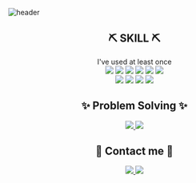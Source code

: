 

![header](https://capsule-render.vercel.app/api?type=waving&color=B897FF&height=300&section=header&text=Hyunwoo0081&animation=fadeIn&fontSize=90)

<h2 align="center"> ⛏ SKILL ⛏ </h2>
<div align="center">
	I've used at least once <br>
	<img src="https://img.shields.io/badge/C/C++-00599C?style=flat-square&logo=C%2B%2B&logoColor=white"/>
	<img src="https://img.shields.io/badge/Python-3776AB?style=flat-square&logo=Python&logoColor=white"/>
	<img src="https://img.shields.io/badge/Java-007396?style=flat-square&logo=Java&logoColor=white"/>
	<img src="https://img.shields.io/badge/HTML5-E34F26?style=flat-square&logo=HTML5&logoColor=white"/>
	<img src="https://img.shields.io/badge/CSS-1572B6?style=flat-square&logo=CSS3&logoColor=white"/>
	<img src="https://img.shields.io/badge/Javascript-F7DF1E?style=flat-square&logo=Javascript&logoColor=black"/>
	<br>
	<img src="https://img.shields.io/badge/Typescript-3178C6?style=flat-square&logo=TypeScript&logoColor=white"/>
	<img src="https://img.shields.io/badge/Android-3DDC84?style=flat-square&logo=Android&logoColor=white"/>
	<img src="https://img.shields.io/badge/Vue.js-4FC08D?style=flat-square&logo=Vue.js&logoColor=white"/>
	<img src="https://img.shields.io/badge/React.js-61DAFB?style=flat-square&logo=React&logoColor=black"/>
</div>


<h2 align="center"> ✨ Problem Solving ✨ </h2>
<div align="center">
	<a href="https://solved.ac/hyunwoo0081">
		<img src="http://mazassumnida.wtf/api/v2/generate_badge?boj=hyunwoo0081"/>
		<img src="https://mazandi.herokuapp.com/api?handle=hyunwoo0081&theme=warm"/>
	</a>
</div>


<h2 align="center"> 💎 Contact me 💎 </h2>
<div align="center">
	<a href="mailto:hyunwoo0081@gmail.com">
		<img src="https://img.shields.io/badge/Gmail-D14836?style=flat-square&logo=Gmail&logoColor=white"/>
	</a>
	<a href="https://velog.io/@hyunwoo0081">
		<img src="https://img.shields.io/badge/Velog-20C997?style=flat-square&logo=Velog&logoColor=white"/>
	</a>
</div>


<!-- [![Hyunwoo0081's GitHub stats](https://github-readme-stats.vercel.app/api?username=hyunwoo0081)](https://github.com/hyunwoo0081) -->
